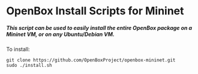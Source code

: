 # OpenBox Install Scripts for Mininet
##### This script can be used to easily install the entire OpenBox package on a Mininet VM, or on any Ubuntu/Debian VM.

To install:

```
git clone https://github.com/OpenBoxProject/openbox-mininet.git
sudo ./install.sh
```
